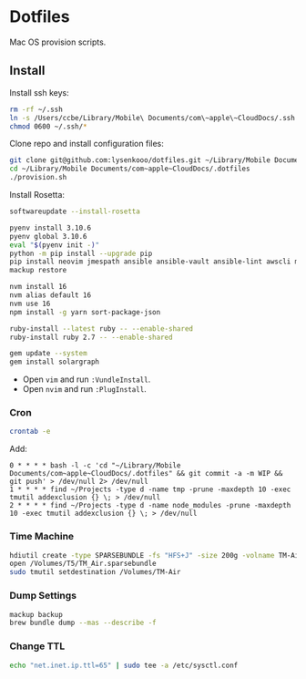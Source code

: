 # Dotfiles

Mac OS provision scripts.

## Install

Install ssh keys:
```sh
rm -rf ~/.ssh
ln -s /Users/ccbe/Library/Mobile\ Documents/com\~apple\~CloudDocs/.ssh ~/.ssh
chmod 0600 ~/.ssh/*
```

Clone repo and install configuration files:
```sh
git clone git@github.com:lysenkooo/dotfiles.git ~/Library/Mobile Documents/com~apple~CloudDocs/.dotfiles
cd ~/Library/Mobile Documents/com~apple~CloudDocs/.dotfiles
./provision.sh
```

Install Rosetta:
```sh
softwareupdate --install-rosetta
```

```sh
pyenv install 3.10.6
pyenv global 3.10.6
eval "$(pyenv init -)"
python -m pip install --upgrade pip
pip install neovim jmespath ansible ansible-vault ansible-lint awscli mackup
mackup restore
```

```sh
nvm install 16
nvm alias default 16
nvm use 16
npm install -g yarn sort-package-json
```

```sh
ruby-install --latest ruby -- --enable-shared
ruby-install ruby 2.7 -- --enable-shared
```

```sh
gem update --system
gem install solargraph
```

* Open `vim` and run `:VundleInstall`.
* Open `nvim` and run `:PlugInstall`.

### Cron

```sh
crontab -e
```

Add:
```
0 * * * * bash -l -c 'cd "~/Library/Mobile Documents/com~apple~CloudDocs/.dotfiles" && git commit -a -m WIP && git push' > /dev/null 2> /dev/null
1 * * * * find ~/Projects -type d -name tmp -prune -maxdepth 10 -exec tmutil addexclusion {} \; > /dev/null
2 * * * * find ~/Projects -type d -name node_modules -prune -maxdepth 10 -exec tmutil addexclusion {} \; > /dev/null
```

### Time Machine

```sh
hdiutil create -type SPARSEBUNDLE -fs "HFS+J" -size 200g -volname TM-Air /Volumes/T5/TM_Air.sparsebundle
open /Volumes/T5/TM_Air.sparsebundle
sudo tmutil setdestination /Volumes/TM-Air
```

### Dump Settings

```sh
mackup backup
brew bundle dump --mas --describe -f
```

### Change TTL

```sh
echo "net.inet.ip.ttl=65" | sudo tee -a /etc/sysctl.conf
```
